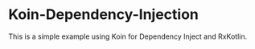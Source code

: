 # Koin-Dependency-Injection
This is a simple example using Koin for Dependency Inject and RxKotlin.
